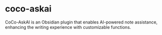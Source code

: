 # coco-askai
 CoCo-AskAI is an Obsidian plugin that enables AI-powered note assistance, enhancing the writing experience with customizable functions.
